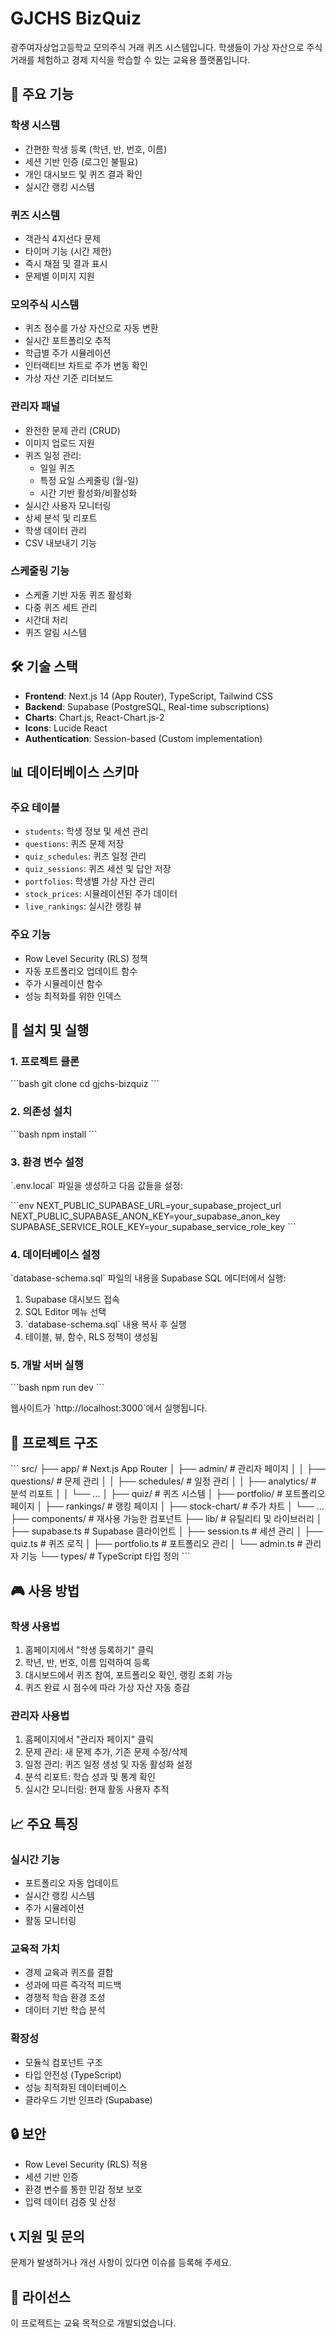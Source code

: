 # GJCHS BizQuiz

광주여자상업고등학교 모의주식 거래 퀴즈 시스템입니다. 학생들이 가상 자산으로 주식 거래를 체험하고 경제 지식을 학습할 수 있는 교육용 플랫폼입니다.

## 🎯 주요 기능

### 학생 시스템
- 간편한 학생 등록 (학년, 반, 번호, 이름)
- 세션 기반 인증 (로그인 불필요)
- 개인 대시보드 및 퀴즈 결과 확인
- 실시간 랭킹 시스템

### 퀴즈 시스템
- 객관식 4지선다 문제
- 타이머 기능 (시간 제한)
- 즉시 채점 및 결과 표시
- 문제별 이미지 지원

### 모의주식 시스템
- 퀴즈 점수를 가상 자산으로 자동 변환
- 실시간 포트폴리오 추적
- 학급별 주가 시뮬레이션
- 인터랙티브 차트로 주가 변동 확인
- 가상 자산 기준 리더보드

### 관리자 패널
- 완전한 문제 관리 (CRUD)
- 이미지 업로드 지원
- 퀴즈 일정 관리:
  - 일일 퀴즈
  - 특정 요일 스케줄링 (월-일)
  - 시간 기반 활성화/비활성화
- 실시간 사용자 모니터링
- 상세 분석 및 리포트
- 학생 데이터 관리
- CSV 내보내기 기능

### 스케줄링 기능
- 스케줄 기반 자동 퀴즈 활성화
- 다중 퀴즈 세트 관리
- 시간대 처리
- 퀴즈 알림 시스템

## 🛠 기술 스택

- **Frontend**: Next.js 14 (App Router), TypeScript, Tailwind CSS
- **Backend**: Supabase (PostgreSQL, Real-time subscriptions)
- **Charts**: Chart.js, React-Chart.js-2
- **Icons**: Lucide React
- **Authentication**: Session-based (Custom implementation)

## 📊 데이터베이스 스키마

### 주요 테이블
- `students`: 학생 정보 및 세션 관리
- `questions`: 퀴즈 문제 저장
- `quiz_schedules`: 퀴즈 일정 관리
- `quiz_sessions`: 퀴즈 세션 및 답안 저장
- `portfolios`: 학생별 가상 자산 관리
- `stock_prices`: 시뮬레이션된 주가 데이터
- `live_rankings`: 실시간 랭킹 뷰

### 주요 기능
- Row Level Security (RLS) 정책
- 자동 포트폴리오 업데이트 함수
- 주가 시뮬레이션 함수
- 성능 최적화를 위한 인덱스

## 🚀 설치 및 실행

### 1. 프로젝트 클론
\`\`\`bash
git clone <repository-url>
cd gjchs-bizquiz
\`\`\`

### 2. 의존성 설치
\`\`\`bash
npm install
\`\`\`

### 3. 환경 변수 설정
\`.env.local\` 파일을 생성하고 다음 값들을 설정:

\`\`\`env
NEXT_PUBLIC_SUPABASE_URL=your_supabase_project_url
NEXT_PUBLIC_SUPABASE_ANON_KEY=your_supabase_anon_key
SUPABASE_SERVICE_ROLE_KEY=your_supabase_service_role_key
\`\`\`

### 4. 데이터베이스 설정
\`database-schema.sql\` 파일의 내용을 Supabase SQL 에디터에서 실행:

1. Supabase 대시보드 접속
2. SQL Editor 메뉴 선택
3. \`database-schema.sql\` 내용 복사 후 실행
4. 테이블, 뷰, 함수, RLS 정책이 생성됨

### 5. 개발 서버 실행
\`\`\`bash
npm run dev
\`\`\`

웹사이트가 \`http://localhost:3000\`에서 실행됩니다.

## 📁 프로젝트 구조

\`\`\`
src/
├── app/                    # Next.js App Router
│   ├── admin/             # 관리자 페이지
│   │   ├── questions/     # 문제 관리
│   │   ├── schedules/     # 일정 관리
│   │   ├── analytics/     # 분석 리포트
│   │   └── ...
│   ├── quiz/              # 퀴즈 시스템
│   ├── portfolio/         # 포트폴리오 페이지
│   ├── rankings/          # 랭킹 페이지
│   ├── stock-chart/       # 주가 차트
│   └── ...
├── components/            # 재사용 가능한 컴포넌트
├── lib/                   # 유틸리티 및 라이브러리
│   ├── supabase.ts       # Supabase 클라이언트
│   ├── session.ts        # 세션 관리
│   ├── quiz.ts           # 퀴즈 로직
│   ├── portfolio.ts      # 포트폴리오 관리
│   └── admin.ts          # 관리자 기능
└── types/                 # TypeScript 타입 정의
\`\`\`

## 🎮 사용 방법

### 학생 사용법
1. 홈페이지에서 "학생 등록하기" 클릭
2. 학년, 반, 번호, 이름 입력하여 등록
3. 대시보드에서 퀴즈 참여, 포트폴리오 확인, 랭킹 조회 가능
4. 퀴즈 완료 시 점수에 따라 가상 자산 자동 증감

### 관리자 사용법
1. 홈페이지에서 "관리자 페이지" 클릭
2. 문제 관리: 새 문제 추가, 기존 문제 수정/삭제
3. 일정 관리: 퀴즈 일정 생성 및 자동 활성화 설정
4. 분석 리포트: 학습 성과 및 통계 확인
5. 실시간 모니터링: 현재 활동 사용자 추적

## 📈 주요 특징

### 실시간 기능
- 포트폴리오 자동 업데이트
- 실시간 랭킹 시스템
- 주가 시뮬레이션
- 활동 모니터링

### 교육적 가치
- 경제 교육과 퀴즈를 결합
- 성과에 따른 즉각적 피드백
- 경쟁적 학습 환경 조성
- 데이터 기반 학습 분석

### 확장성
- 모듈식 컴포넌트 구조
- 타입 안전성 (TypeScript)
- 성능 최적화된 데이터베이스
- 클라우드 기반 인프라 (Supabase)

## 🔒 보안

- Row Level Security (RLS) 적용
- 세션 기반 인증
- 환경 변수를 통한 민감 정보 보호
- 입력 데이터 검증 및 산정

## 📞 지원 및 문의

문제가 발생하거나 개선 사항이 있다면 이슈를 등록해 주세요.

## 📄 라이선스

이 프로젝트는 교육 목적으로 개발되었습니다.